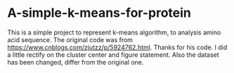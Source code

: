 # A-simple-k-means-for-protein
This is a simple project to represent k-means algorithm, to analysis amino acid sequence.
The original code was from https://www.cnblogs.com/zjutzz/p/5924762.html. Thanks for his code.
I did a little rectify on the cluster center and figure statement.
Also the dataset has been changed, differ from the original one.
